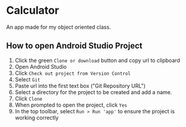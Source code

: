 # Calculator
An app made for my object oriented class.

## How to open Android Studio Project
1. Click the green `Clone or download` button and copy url to clipboard
2. Open Android Studio
3. Click `Check out project from Version Control`
4. Select `Git`
5. Paste url into the first text box ("Git Repository URL")
6. Select a directory for the project to be created and add a name.
7. Click `Clone`
8. When prompted to open the project, click `Yes`
9. In the top toolbar, select `Run > Run 'app'` to ensure the project is working correctly
